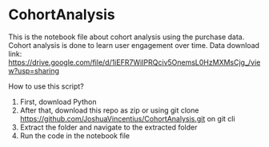 # CohortAnalysis

This is the notebook file about cohort analysis using the purchase data. Cohort analysis is done to learn user engagement over time.
Data download link: https://drive.google.com/file/d/1iEFR7WiIPRQciv5OnemsL0HzMXMsCjg_/view?usp=sharing

How to use this script?

1. First, download Python
2. After that, download this repo as zip or using git clone https://github.com/JoshuaVincentius/CohortAnalysis.git on git cli
3. Extract the folder and navigate to the extracted folder
4. Run the code in the notebook file
